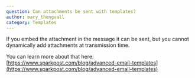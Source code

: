 ```yaml
---
question: Can attachments be sent with templates?
author: mary_thengvall
category: Templates
---
```

If you embed the attachment in the message it can be sent, but you cannot dynamically add attachments at transmission time.

You can learn more about that here: [https://www.sparkpost.com/blog/advanced-email-templates](https://www.sparkpost.com/blog/advanced-email-templates)
